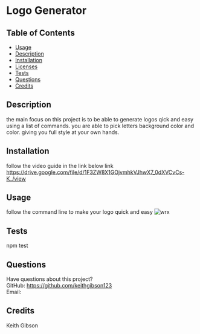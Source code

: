 # Logo Generator
  

  ## Table of Contents
  * [Usage](#usage)
  * [Description](#description)
  * [Installation](#installation)
  * [Licenses](#licenses)
  * [Tests](#tests)
  * [Questions](#questions)
  * [Credits](#credits)
  ## Description
  the main focus on this project is to be able to generate logos qick and easy using a list of commands. you are able to pick letters background color and color. giving you full style at your own hands.
  ## Installation
  follow the video guide in the link below
  link https://drive.google.com/file/d/1F3ZW8X1GOjvmhkVJhwX7_0dXVCvCs-K_/view
  ## Usage
  follow the command line to make your logo quick and easy
  ![wrx](https://user-images.githubusercontent.com/123913103/230792752-47e0fda8-d1d1-4551-99d3-c440294f7294.PNG)

  ## Tests
  npm test
  ## Questions
  Have questions about this project?  
  GitHub: https://github.com/keithgibson123  
  Email: 
  ## Credits
  Keith Gibson
